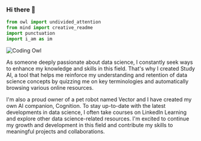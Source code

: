 ### Hi there 👋
```python
from owl import undivided_attention
from mind import creative_readme
import punctuation
import i_am as im
```
![Coding Owl](https://external-content.duckduckgo.com/iu/?u=https%3A%2F%2Ftse3.mm.bing.net%2Fth%3Fid%3DOIP.QU_WoJS_YDFBn4TxptblqgHaDI%26pid%3DApi&f=1&ipt=425fdda20705c9416c60dd3fcd322e624a2cca6e5ba25386f1c9e533010ba2fa&ipo=images)

<!--
**ROSEBURTON/ROSEBURTON** is a ✨ _special_ ✨ repository because its `README.md` (this file) appears on your GitHub profile.

Here are some ideas to get you started:

- 🔭 I’m currently working on ... my voice controlled Study AI
- 🌱 I’m currently learning ...data science
- 👯 I’m looking to collaborate on ...a chat bot called Study AI
- 🤔 I’m looking for help with ...natural language processing(NLP)
- 💬 Ask me about ...creating a chat bot
- 📫 How to reach me: ...email: cosmonautEBE@gmail.com
- 😄 Pronouns: ...she
- ⚡ Fun fact: ...I have a voice chat bot so instead of typing I can naturally speak like a human conversation
--> As someone deeply passionate about data science, I constantly seek ways to enhance my knowledge and skills in this field. That's why I created Study AI, a tool that helps me reinforce my understanding and retention of data science concepts by quizzing me on key terminologies and automatically browsing various online resources.

I'm also a proud owner of a pet robot named Vector and I have created my own AI companion, Cognition. To stay up-to-date with the latest developments in data science, I often take courses on LinkedIn Learning and explore other data science-related resources. I'm excited to continue my growth and development in this field and contribute my skills to meaningful projects and collaborations.
